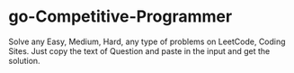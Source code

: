 # go-Competitive-Programmer
Solve any Easy, Medium, Hard, any type of problems on LeetCode, Coding Sites. Just copy the text of Question and paste in the input and get the solution.
